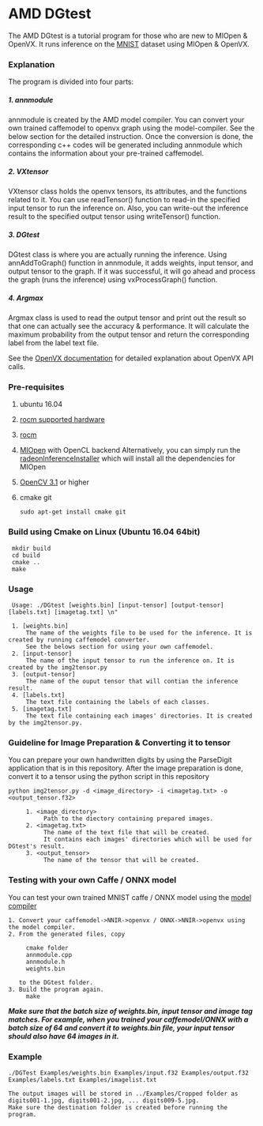 # AMD DGtest

The AMD DGtest is a tutorial program for those who are new to MIOpen & OpenVX. It runs inference on the [MNIST](http://yann.lecun.com/exdb/mnist/) dataset using MIOpen & OpenVX.

### Explanation
The program is divided into four parts:

##### 1. annmodule

annmodule is created by the AMD model compiler. You can convert your own trained caffemodel to openvx graph using the model-compiler. See the below section for the detailed instruction.
Once the conversion is done, the corresponding c++ codes will be generated including annmodule which contains the information about your pre-trained caffemodel.

##### 2. VXtensor

VXtensor class holds the openvx tensors, its attributes, and the functions related to it.
You can use readTensor() function to read-in the specified input tensor to run the inference on.
Also, you can write-out the inference result to the specified output tensor using writeTensor() function.

##### 3. DGtest

DGtest class is where you are actually running the inference.
Using annAddToGraph() function in annmodule, it adds weights, input tensor, and output tensor to the graph.
If it was successful, it will go ahead and process the graph (runs the inference) using vxProcessGraph() function.

##### 4. Argmax

Argmax class is used to read the output tensor and print out the result so that one can actually see the accuracy & performance. 
It will calculate the maximum probability from the output tensor and return the corresponding label from the label text file.

See the [OpenVX documentation](https://www.khronos.org/registry/OpenVX/specs/1.0/html/index.html) for detailed explanation about OpenVX API calls.

### Pre-requisites
1. ubuntu 16.04
2. [rocm supported hardware](https://rocm.github.io/hardware.html)
3. [rocm](https://github.com/RadeonOpenCompute/ROCm#installing-from-amd-rocm-repositories)
4. [MIOpen](https://github.com/ROCmSoftwarePlatform/MIOpen) with OpenCL backend
   Alternatively, you can simply run the [radeonInferenceInstaller](https://github.com/kiritigowda/help/tree/master/radeonInferenceInstaller#installer) which will install all the dependencies for MIOpen
5. [OpenCV 3.1](https://opencv.org/opencv-3-1.html) or higher
6. cmake git

       sudo apt-get install cmake git

### Build using Cmake on Linux (Ubuntu 16.04 64bit)
     mkdir build
     cd build
     cmake ..
     make

### Usage
     Usage: ./DGtest [weights.bin] [input-tensor] [output-tensor] [labels.txt] [imagetag.txt] \n"
     
     1. [weights.bin]
         The name of the weights file to be used for the inference. It is created by running caffemodel converter.
         See the belows section for using your own caffemodel.
     2. [input-tensor]
         The name of the input tensor to run the inference on. It is created by the img2tensor.py
     3. [output-tensor]
         The name of the ouput tensor that will contian the inference result.
     4. [labels.txt]
         The text file containing the labels of each classes.
     5. [imagetag.txt]
         The text file containing each images' directories. It is created by the img2tensor.py. 
            
### Guideline for Image Preparation & Converting it to tensor
You can prepare your own handwritten digits by using the ParseDigit application that is in this repository.
After the image preparation is done, convert it to a tensor using the python script in this repository

    python img2tensor.py -d <image_directory> -i <imagetag.txt> -o <output_tensor.f32>
         
         1. <image_directory>
              Path to the diectory containing prepared images.
         2. <imagetag.txt>
              The name of the text file that will be created.
              It contains each images' directories which will be used for DGtest's result.
         3. <output_tensor>
              The name of the tensor that will be created.
     
### Testing with your own Caffe / ONNX model

You can test your own trained MNIST caffe / ONNX model using the [model compiler](https://github.com/GPUOpen-ProfessionalCompute-Libraries/MIVisionX/tree/master/model_compiler)
    
    1. Convert your caffemodel->NNIR->openvx / ONNX->NNIR->openvx using the model compiler.
    2. From the generated files, copy 
        
         cmake folder
         annmodule.cpp
         annmodule.h
         weights.bin
         
       to the DGtest folder.
    3. Build the program again.
         make
         
***Make sure that the batch size of weights.bin, input tensor and image tag matches.
For example, when you trained your caffemodel/ONNX with a batch size of 64 and convert it to weights.bin file, your input tensor should also have 64 images in it.***

### Example
    ./DGTest Examples/weights.bin Examples/input.f32 Examples/output.f32 Examples/labels.txt Examples/imagelist.txt 
    
    The output images will be stored in ../Examples/Cropped folder as digits001-1.jpg, digits001-2.jpg, ... digits009-5.jpg.
    Make sure the destination folder is created before running the program.
   
